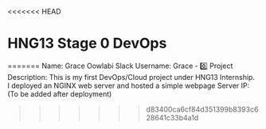 <<<<<<< HEAD
# HNG13 Stage 0 DevOps
=======
Name: Grace Oowlabi 
Slack Username: Grace - 0️⃣
Project Description:
This is my first DevOps/Cloud project under HNG13 Internship.
I deployed an NGINX web server and hosted a simple webpage
Server IP: (To be added after deployment)
>>>>>>> d83400ca6cf84d351399b8393c628641c33b4a1d
